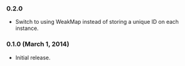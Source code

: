 ### 0.2.0

* Switch to using WeakMap instead of storing a unique ID on each instance.

### 0.1.0 (March 1, 2014)

* Initial release.